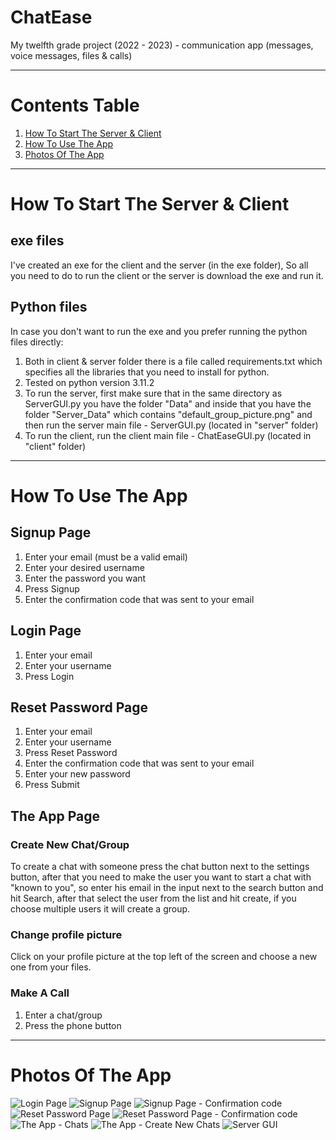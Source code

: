 # ChatEase
My twelfth grade project (2022 - 2023) - communication app (messages, voice messages, files & calls)

----------------------------------------------------------------------

# Contents Table
1. [How To Start The Server & Client](#How-To-Start-The-Server-&-Client)
3. [How To Use The App](#How-To-Use-The-App)
4. [Photos Of The App](#Photos-Of-The-App)

----------------------------------------------------------------------

# How To Start The Server & Client

## exe files
I've created an exe for the client and the server (in the exe folder), So all you need to do to run the client or the server is download the exe and run it.

## Python files
In case you don't want to run the exe and you prefer running the python files directly:

1. Both in client & server folder there is a file called requirements.txt which specifies all the libraries that you need to install for python.
2. Tested on python version 3.11.2
3. To run the server, first make sure that in the same directory as ServerGUI.py you have the folder "Data" and inside that you have the folder "Server_Data" which contains "default_group_picture.png" and then run the server main file - ServerGUI.py (located in "server" folder) 
5. To run the client, run the client main file - ChatEaseGUI.py (located in "client" folder)

----------------------------------------------------------------------

# How To Use The App

## Signup Page
1. Enter your email (must be a valid email)
2. Enter your desired username
3. Enter the password you want
4. Press Signup
5. Enter the confirmation code that was sent to your email

## Login Page
1. Enter your email
2. Enter your username
3. Press Login

## Reset Password Page
1. Enter your email
2. Enter your username
3. Press Reset Password
4. Enter the confirmation code that was sent to your email
5. Enter your new password
6. Press Submit

## The App Page
### Create New Chat/Group
To create a chat with someone press the chat button next to the settings button, after that you need to make the user you want to start a chat with "known to you", so enter his email in the input next to the search button and hit Search, after that select the user from the list and hit create, if you choose multiple users it will create a group.
### Change profile picture
Click on your profile picture at the top left of the screen and choose a new one from your files.
### Make A Call
1. Enter a chat/group
2. Press the phone button

----------------------------------------------------------------------

# Photos Of The App
![Login Page](https://github.com/Omer-Dagry/ChatEase/blob/main/Photos/Login%20Page.png?raw=true)
![Signup Page](https://github.com/Omer-Dagry/ChatEase/blob/main/Photos/Signup%20Page.png?raw=true)
![Signup Page - Confirmation code](https://github.com/Omer-Dagry/ChatEase/blob/main/Photos/Signup%20Page%20-%20Confirmation%20code.png?raw=true)
![Reset Password Page](https://github.com/Omer-Dagry/ChatEase/blob/main/Photos/Reset%20Password%20Page.png?raw=true)
![Reset Password Page - Confirmation code](https://github.com/Omer-Dagry/ChatEase/blob/main/Photos/Reset%20Password%20Page%20-%20Confirmation%20code.png?raw=true)
![The App - Chats](https://github.com/Omer-Dagry/ChatEase/blob/main/Photos/The%20App%20-%20Chats.png?raw=true)
![The App - Create New Chats](https://github.com/Omer-Dagry/ChatEase/blob/main/Photos/The%20App%20-%20Create%20New%20Chats.png?raw=true)
![Server GUI](https://github.com/Omer-Dagry/ChatEase/blob/main/Photos/Server%20GUI.png?raw=true)
